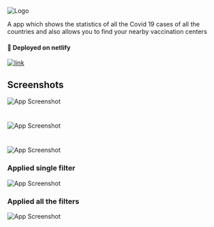 ![Logo](https://drive.google.com/uc?export=download&id=1hpBcZycMOtLtQw8SlXMJWcbhiS8nvftu)



A app which shows the statistics of all the Covid 19 cases of all the countries and also allows you to find your nearby vaccination centers


#### 🔗 Deployed on netlify
[![link](https://img.shields.io/badge/Click_to_view_Deployed_app-000?style=for-the-badge&logo=ko-fi&logoColor=white)](https://frosty-austin-9567e2.netlify.app/)


## Screenshots

![App Screenshot](https://drive.google.com/uc?export=download&id=1hGiGwSg_Czzxiy8iURsR9dZzeU5uKJa4)
#
![App Screenshot](https://drive.google.com/uc?export=download&id=1YSqpjSwOQfNJBHCHwyjvU0J2D0n7POFU)
#
![App Screenshot](https://drive.google.com/uc?export=download&id=1ZQipdgsECvsNXrG5w3Z3O1gVC2unZvyo)
### Applied single filter
![App Screenshot](https://drive.google.com/uc?export=download&id=1h6ZdogAuVDJguxxbuUWIUuLhOe03dp4B)
### Applied all the filters
![App Screenshot](https://drive.google.com/uc?export=download&id=1mpIvYtH-bvyvahiYMG7bIcL7DgB8paDg)
